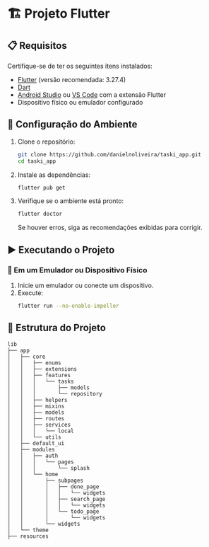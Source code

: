 # 🏗️ Projeto Flutter

## 📋 Requisitos
Certifique-se de ter os seguintes itens instalados:

- [Flutter](https://docs.flutter.dev/get-started/install) (versão recomendada: 3.27.4)
- [Dart](https://dart.dev/get-dart)
- [Android Studio](https://developer.android.com/studio) ou [VS Code](https://code.visualstudio.com/) com a extensão Flutter
- Dispositivo físico ou emulador configurado

## 🚀 Configuração do Ambiente

1. Clone o repositório:
   ```sh
   git clone https://github.com/danielnoliveira/taski_app.git
   cd taski_app
   ```

2. Instale as dependências:
   ```sh
   flutter pub get
   ```

3. Verifique se o ambiente está pronto:
   ```sh
   flutter doctor
   ```
   Se houver erros, siga as recomendações exibidas para corrigir.

## ▶️ Executando o Projeto

### 📱 Em um Emulador ou Dispositivo Físico

1. Inicie um emulador ou conecte um dispositivo.
2. Execute:
   ```sh
   flutter run --no-enable-impeller
   ```


## 📄 Estrutura do Projeto

```
lib
├── app
│   ├── core
│   │   ├── enums
│   │   ├── extensions
│   │   ├── features
│   │   │   └── tasks
│   │   │       ├── models
│   │   │       └── repository
│   │   ├── helpers
│   │   ├── mixins
│   │   ├── models
│   │   ├── routes
│   │   ├── services
│   │   │   └── local
│   │   └── utils
│   ├── default_ui
│   ├── modules
│   │   ├── auth
│   │   │   └── pages
│   │   │       └── splash
│   │   └── home
│   │       ├── subpages
│   │       │   ├── done_page
│   │       │   │   └── widgets
│   │       │   ├── search_page
│   │       │   │   └── widgets
│   │       │   └── todo_page
│   │       │       └── widgets
│   │       └── widgets
│   └── theme
├── resources
```


